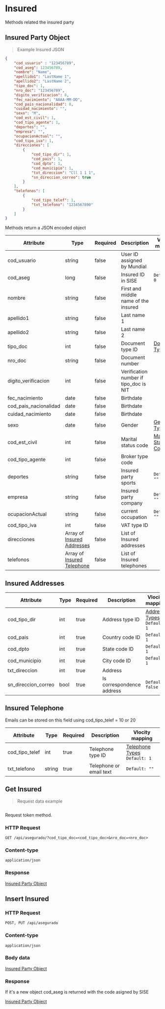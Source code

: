 # Insured

Methods related the insured party

## Insured Party Object

> Example Insured JSON

```json
{
    "cod_usuario" : "123456789",
    "cod_aseg": 123456789,
    "nombre": "Name",
    "apellido1": "LastName 1",
    "apellido2": "LastName 2",
    "tipo_doc": 1,
    "nro_doc": "123456789",
    "digito_verificacion": 8,
    "fec_nacimiento": "AAAA-MM-DD",
    "cod_pais_nacionalidad": 0,
    "cuidad_nacimiento": "",
    "sexo": "M",
    "cod_est_civil": 1,
    "cod_tipo_agente": 1,
    "deportes": "",
    "empresa": "",
    "ocupacionActual": "",
    "cod_tipo_iva": 1,
    "direcciones": [
        {
            "cod_tipo_dir": 1,
            "cod_pais": 1,
            "cod_dpto": 1,
            "cod_municipio": 1,
            "txt_direccion": "Cll 1 1 1",
            "sn_direccion_correo": true
        }
    ],
    "telefonos": [
        {
            "cod_tipo_telef": 1,
            "txt_telefono": "1234567890"
        }
    ]
}
```

Methods return a JSON encoded object

Attribute | Type | Required | Description | Vlocity mapping
--------- | ---- | -------- | ----------- | -------------
cod_usuario | string | false | User ID assigned by Mundial | 
cod_aseg | long | false | Insured ID in SISE | `Default: 0`
nombre | string | false | First and middle name of the insured | 
apellido1 | string | false | Last name 1 | 
apellido2 | string | false | Last name 2 | 
tipo_doc | int | false | Document type ID | [Document Types](#document-types)
nro_doc | string | false | Document number |
digito_verificacion | int | false | Verification number if tipo_doc is NIT |
fec_nacimiento | date | false | Birthdate | 
cod_pais_nacionalidad | date | false | Birthdate | 
cuidad_nacimiento | date | false | Birthdate | 
sexo | date | false | Gender | [Gender Types](#gender-types)
cod_est_civil | int | false | Marital status code | [Marital Status Codes](#marital-status-code)
cod_tipo_agente | int | false | Broker type code | 
deportes | string | false | Insured party sports | `Default: ""` 
empresa | string | false | Insured party company | `Default: ""` 
ocupacionActual | string | false | current occupation | `Default: ""` 
cod_tipo_iva | int | false | VAT type ID | 
direcciones | Array of [Insured Addresses](#insured-addresses) | false | List of Insured addresses |  
telefonos | Array of [Insured Telephone](#insured-telephone) | false | List of Insured telephones |  

## Insured Addresses 

Attribute | Type | Required | Description | Vlocity mapping
--------- | ---- | -------- | ----------- | -------------
cod_tipo_dir | int | true | Address type ID | [Address Types](#address-types) `Default: 1`
cod_pais | int | true | Country code ID | `Default: 1`
cod_dpto | int | true | State code ID | `Default: 1`
cod_municipio | int | true | City code ID | `Default: 1`
txt_direccion | int | true | Address | 
sn_direccion_correo | bool | true | Is correspondence address | `Default: false`

## Insured Telephone

Emails can be stored on this field using cod_tipo_telef = 10 or 20

Attribute | Type | Required | Description | Vlocity mapping
--------- | ---- | -------- | ----------- | -------------
cod_tipo_telef | int | true | Telephone type ID | [Telephone Types](#telephone-types) `Default: 1`
txt_telefono | string | true | Telephone or email text | `Default: ""`


## Get Insured

> Request data example

```json
```

Request token method.

### HTTP Request
`GET /api/asegurado/?cod_tipo_doc=<cod_tipo_doc>&nro_doc=<nro_doc>`

### Content-type
`application/json`

### Response

[Insured Party Object](#insured-party-object)

## Insert Insured

### HTTP Request
`POST, PUT /api/asegurado`

### Content-type
`application/json`

### Body data

[Insured Party Object](#insured-party-object)

### Response

If it's a new object cod_aseg is returned with the code asigned by SISE

[Insured Party Object](#insured-party-object)